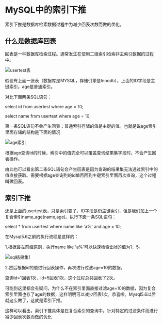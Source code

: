 # MySQL中的索引下推

索引下推是数据库检索数据过程中为减少回表次数而做的优化。

## 什么是数据库回表

回表是一种数据库检索过程。通常发生在使用二级索引检索非主索引数据的过程中。

![usertest表](https://github.com/jackhusky/doc/blob/master/mysql/images/usertest表.png)

假设有上面一张表（数据库是MYSQL，存储引擎是Innodb），上面的ID字段是主键索引，age是普通索引。

对比下面两条SQL语句：

select id from usertest where age = 10;

select name from usertest where age = 10;

第一条SQL语句不会产生回表：普通索引存储的值是主键的值。也就是说age索引里面存储的结构是下面的情况

![age索引](https://github.com/jackhusky/doc/blob/master/mysql/images/age索引.png)

根据age查询id的时候，索引中的值完全可以覆盖查询结果集字段时，不会产生回表操作。

由此也可以看出第二条SQL语句会产生回表是因为查询的结果集无法通过索引中的值直接获取。需要根据age查询到的id值再回到主键索引里面再次查询，这个过程叫做回表。

## 索引下推

还是上面的usertest表，只是索引变了，ID字段是仍主键索引，但是我们加上一个复合索引name_age(name,age)。执行下面一条SQL语句：

select * from usertest where name like 'a%' and age = 10;

在Mysql5.6之前的执行流程是这样的：

1.根据最左前缀原则，执行name like 'a%'可以快速检索出id的值为1，5。

![sql结果集1](https://github.com/jackhusky/doc/blob/master/mysql/images/sql结果集1.png)

2.然后根据id的值进行回表操作，再次进行过滤age=10的数据。

查询id=1回表1次，id=5回表1次，这个过程总共回表了2次。

可能到这里都会有疑问，为什么不在索引里面直接过滤age=10的数据，因为复合索引里面也存了age的数据，这样明明可以减少回表1次。恭喜啦，Mysql5.6以后就这么做了，这就是索引下推。

这样可以看出，索引下推具体是在复合索引的查询中，针对特定的过滤条件而进行减少回表次数而做的优化